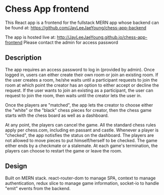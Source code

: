 # Chess App frontend

This React app is a frontend for the fullstack MERN app whose backend can be found at:
https://github.com/JayLeeJaeYoung/chess-app-backend

The app is hosted live at: http://JayLeeJaeYoung.github.io/chess-app-frontend
Please contact the admin for access password

## Description

The app requires an access password to log in (provided by admin).
Once logged in, users can either create their own room or join an existing room.
If the user creates a room, he/she waits until a participant requests to join the room at which point the creator has an option to either accept or decline the request.
If the user wants to join an existing as a participant, the user can request to join the room, then waits until the creator lets the user in.

Once the players are "matched", the app lets the creator to choose either the "white" or the "black" chess pieces for creator, then the chess game starts with the chess board as well as a dashboard.

At any point, the players can cancel the game. All the standard chess rules apply per chess.com, including en passant and castle. Whenever a player is "checked", the app notisfies the status on the dashboard. The players are not allowed to move pieces to put himself/herself to be checked. The game either ends by a checkmate or a stalemate. At each game's termination, the players can choose to restart the game or leave the room.

## Design

Built on MERN stack.
react-router-dom to manage SPA, context to manage authentication, redux slice to manage game information, socket-io to handle "emit" events from the backend.
